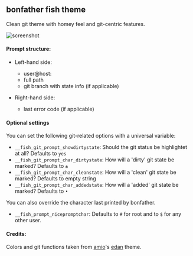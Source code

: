 ## bonfather fish theme

Clean git theme with homey feel and git-centric features.

![screenshot](http://i.imgur.com/mh7a39d.png)

#### Prompt structure:

* Left-hand side:
	* user@host:
	* full path
	* git branch with state info (if applicable)

* Right-hand side:
	* last error code (if applicable)

#### Optional settings

You can set the following git-related options with a universal variable:
- `__fish_git_prompt_showdirtystate`: Should the git status be highlightet at all? Defaults to `yes`
- `__fish_git_prompt_char_dirtystate`: How will a 'dirty' git state be marked? Defaults to `±`
- `__fish_git_prompt_char_cleanstate`: How will a 'clean' git state be marked? Defaults to empty string
- `__fish_git_prompt_char_addedstate`: How will a 'added' git state be marked? Defaults to `•`

You can also override the character last printed by bonfather.
- `__fish_prompt_nicepromptchar`: Defaults to `#` for root and to `$` for any other user.

#### Credits:

Colors and git functions taken from [amio](https://github.com/amio)'s
[edan](https://github.com/bpinto/oh-my-fish/tree/master/themes/edan) theme.
